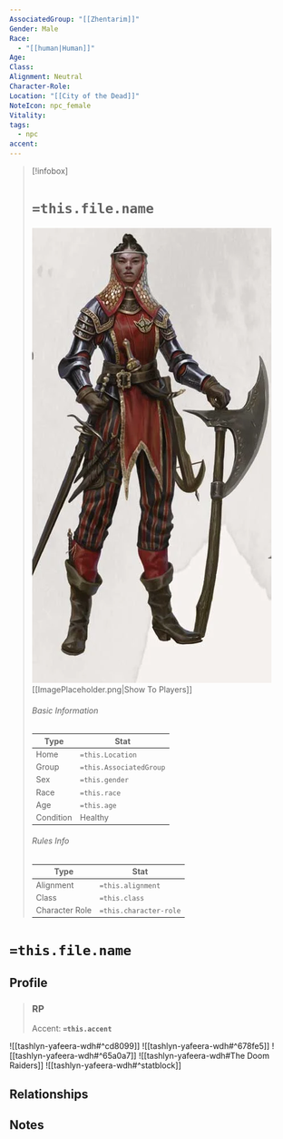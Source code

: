 ```yaml
---
AssociatedGroup: "[[Zhentarim]]"
Gender: Male
Race:
  - "[[human|Human]]"
Age: 
Class: 
Alignment: Neutral
Character-Role: 
Location: "[[City of the Dead]]"
NoteIcon: npc_female
Vitality: 
tags:
  - npc
accent:
---
```




> [!infobox]
> # `=this.file.name`
> ![](https://raw.githubusercontent.com/5etools-mirror-2/5etools-img/main/bestiary/WDH/Tashlyn%20Yafeera.webp#hsmall)  
> [[ImagePlaceholder.png|Show To Players]]
> ###### Basic Information
> Type |  Stat |
> ---|---|
> Home | `=this.Location` |
> Group | `=this.AssociatedGroup` |
> Sex | `=this.gender` |
> Race | `=this.race` |
> Age | `=this.age` |
> Condition | Healthy |
> ###### Rules Info
> Type |  Stat |
> ---|---|
> Alignment | `=this.alignment` |
> Class | `=this.class` |
> Character Role | `=this.character-role` |

# `=this.file.name`
## Profile

> ### RP
> Accent: **`=this.accent`**

![[tashlyn-yafeera-wdh#^cd8099]]
![[tashlyn-yafeera-wdh#^678fe5]]
![[tashlyn-yafeera-wdh#^65a0a7]]
![[tashlyn-yafeera-wdh#The Doom Raiders]]
![[tashlyn-yafeera-wdh#^statblock]]

## Relationships

## Notes
